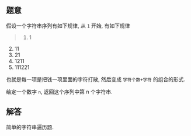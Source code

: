 ## 题意

假设一个字符串序列有如下规律, 从 `1` 开始, 有如下规律

> 1. 1
  2. 11
  3. 21
  4. 1211
  5. 111221

也就是每一项是把钱一项里面的字符打散, 然后变成 `字符个数+字符` 的组合的形式.

给定一个数字 `n`, 返回这个序列中第 n 个字符串.

## 解答

简单的字符串遍历题.